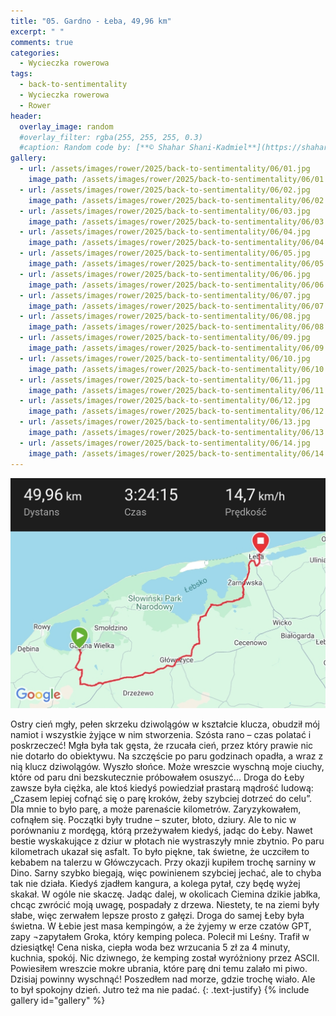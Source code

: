 ```yaml
---
title: "05. Gardno - Łeba, 49,96 km"
excerpt: " "
comments: true
categories:
  - Wycieczka rowerowa
tags:
  - back-to-sentimentality
  - Wycieczka rowerowa
  - Rower
header:
  overlay_image: random
  #overlay_filter: rgba(255, 255, 255, 0.3)
  #caption: Random code by: [**© Shahar Shani-Kadmiel**](https://shaharkadmiel.github.io)"
gallery:
  - url: /assets/images/rower/2025/back-to-sentimentality/06/01.jpg
    image_path: /assets/images/rower/2025/back-to-sentimentality/06/01.jpg
  - url: /assets/images/rower/2025/back-to-sentimentality/06/02.jpg
    image_path: /assets/images/rower/2025/back-to-sentimentality/06/02.jpg
  - url: /assets/images/rower/2025/back-to-sentimentality/06/03.jpg
    image_path: /assets/images/rower/2025/back-to-sentimentality/06/03.jpg
  - url: /assets/images/rower/2025/back-to-sentimentality/06/04.jpg
    image_path: /assets/images/rower/2025/back-to-sentimentality/06/04.jpg
  - url: /assets/images/rower/2025/back-to-sentimentality/06/05.jpg
    image_path: /assets/images/rower/2025/back-to-sentimentality/06/05.jpg
  - url: /assets/images/rower/2025/back-to-sentimentality/06/06.jpg
    image_path: /assets/images/rower/2025/back-to-sentimentality/06/06.jpg
  - url: /assets/images/rower/2025/back-to-sentimentality/06/07.jpg
    image_path: /assets/images/rower/2025/back-to-sentimentality/06/07.jpg
  - url: /assets/images/rower/2025/back-to-sentimentality/06/08.jpg
    image_path: /assets/images/rower/2025/back-to-sentimentality/06/08.jpg
  - url: /assets/images/rower/2025/back-to-sentimentality/06/09.jpg
    image_path: /assets/images/rower/2025/back-to-sentimentality/06/09.jpg
  - url: /assets/images/rower/2025/back-to-sentimentality/06/10.jpg
    image_path: /assets/images/rower/2025/back-to-sentimentality/06/10.jpg
  - url: /assets/images/rower/2025/back-to-sentimentality/06/11.jpg
    image_path: /assets/images/rower/2025/back-to-sentimentality/06/11.jpg
  - url: /assets/images/rower/2025/back-to-sentimentality/06/12.jpg
    image_path: /assets/images/rower/2025/back-to-sentimentality/06/12.jpg
  - url: /assets/images/rower/2025/back-to-sentimentality/06/13.jpg
    image_path: /assets/images/rower/2025/back-to-sentimentality/06/13.jpg
  - url: /assets/images/rower/2025/back-to-sentimentality/06/14.jpg
    image_path: /assets/images/rower/2025/back-to-sentimentality/06/14.jpg
---
```

[![mapka](/assets/images/rower/2025/back-to-sentimentality/06/mapka.png)](https://connect.garmin.com/modern/activity/20237202675)

Ostry cień mgły, pełen skrzeku dziwolągów w kształcie klucza, obudził mój namiot i wszystkie żyjące w nim stworzenia. Szósta rano – czas polatać i poskrzeczeć! Mgła była tak gęsta, że rzucała cień, przez który prawie nic nie dotarło do obiektywu. Na szczęście po paru godzinach opadła, a wraz z nią klucz dziwolągów. Wyszło słońce. Może wreszcie wyschną moje ciuchy, które od paru dni bezskutecznie próbowałem osuszyć...
Droga do Łeby zawsze była ciężka, ale ktoś kiedyś powiedział prastarą mądrość ludową: „Czasem lepiej cofnąć się o parę kroków, żeby szybciej dotrzeć do celu”. Dla mnie to było parę, a może parenaście kilometrów. Zaryzykowałem, cofnąłem się. Początki były trudne – szuter, błoto, dziury. Ale to nic w porównaniu z mordęgą, którą przeżywałem kiedyś, jadąc do Łeby. Nawet bestie wyskakujące z dziur w płotach nie wystraszyły mnie zbytnio. Po paru kilometrach ukazał się asfalt. To było piękne, tak świetne, że uczciłem to kebabem na talerzu w Główczycach. Przy okazji kupiłem trochę sarniny w Dino. Sarny szybko biegają, więc powinienem szybciej jechać, ale to chyba tak nie działa. Kiedyś zjadłem kangura, a kolega pytał, czy będę wyżej skakał. W ogóle nie skaczę.
Jadąc dalej, w okolicach Ciemina dzikie jabłka, chcąc zwrócić moją uwagę, pospadały z drzewa. Niestety, te na ziemi były słabe, więc zerwałem lepsze prosto z gałęzi. Droga do samej Łeby była świetna. W Łebie jest masa kempingów, a że żyjemy w erze czatów GPT, zapy ¬zapytałem Groka, który kemping poleca. Polecił mi Leśny. Trafił w dziesiątkę! Cena niska, ciepła woda bez wrzucania 5 zł za 4 minuty, kuchnia, spokój. Nic dziwnego, że kemping został wyróżniony przez ASCII. Powiesiłem wreszcie mokre ubrania, które parę dni temu zalało mi piwo. Dzisiaj powinny wyschnąć! Poszedłem nad morze, gdzie trochę wiało. Ale to był spokojny dzień. Jutro też ma nie padać.
{: .text-justify}
{% include gallery id="gallery" %}

